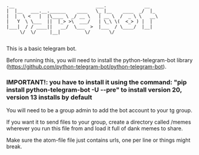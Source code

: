 ```
.__                              ___.              __   
|  |__   ___.__.______    ____   \_ |__    ____  _/  |_ 
|  |  \ <   |  |\____ \ _/ __ \   | __ \  /  _ \ \   __\
|   Y  \ \___  ||  |_> >\  ___/   | \_\ \(  <_> ) |  |  
|___|  / / ____||   __/  \___  >  |___  / \____/  |__|  
     \/  \/     |__|         \/       \/                
                                                                                                
```

This is a basic telegram bot.

Before running this, you will need to install the python-telegram-bot library (https://github.com/python-telegram-bot/python-telegram-bot).
### IMPORTANT!: you have to install it using the command: "pip install python-telegram-bot -U --pre" to install version 20, version 13 installs by default ###

You will need to be a group admin to add the bot account to your tg group.

If you want it to send files to your group, create a directory called /memes wherever you run this file from and load it full of dank memes to share.

Make sure the atom-file file just contains urls, one per line or things might break.
